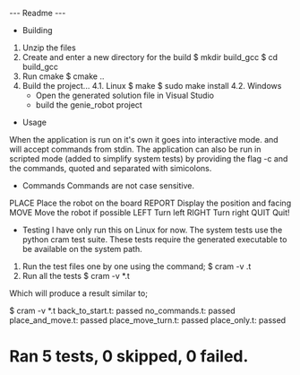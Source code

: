 --- Readme ---

* Building

1. Unzip the files
2. Create and enter a new directory for the build
  $ mkdir build_gcc
  $ cd build_gcc
3. Run cmake
  $ cmake ..
4. Build the project...
  4.1. Linux
    $ make
    $ sudo make install
  4.2. Windows
    * Open the generated solution file in Visual Studio
    * build the genie_robot project
    
* Usage

 When the application is run on it's own it goes into interactive mode. and
will accept commands from stdin.  The application can also be run in scripted
mode (added to simplify system tests) by providing the flag -c and the
commands, quoted and separated with simicolons.

* Commands
 Commands are not case sensitive.

 PLACE <xpos> <ypos> <direction>    Place the robot on the board
 REPORT                             Display the position and facing
 MOVE                               Move the robot if possible
 LEFT                               Turn left
 RIGHT                              Turn right
 QUIT                               Quit!

* Testing
 I have only run this on Linux for now.  The system tests use the python cram
test suite.  These tests require the generated executable to be available on
the system path.

1. Run the test files one by one using the command;
  $ cram -v <testname>.t
2. Run all the tests
  $ cram -v *.t

Which will produce a result similar to;

$ cram -v *.t
back_to_start.t: passed
no_commands.t: passed
place_and_move.t: passed
place_move_turn.t: passed
place_only.t: passed
# Ran 5 tests, 0 skipped, 0 failed.
